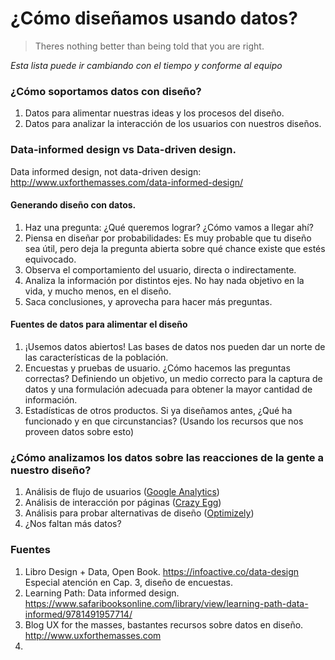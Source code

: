 # ¿Cómo diseñamos usando datos?

> Theres nothing better than being told that you are right.

_Esta lista puede ir cambiando con el tiempo y conforme al equipo_


### ¿Cómo soportamos datos con diseño?


1. Datos para alimentar nuestras ideas y los procesos del diseño.
2. Datos para analizar la interacción de los usuarios con nuestros diseños.


### Data-informed design vs Data-driven design.

Data informed design, not data-driven design: http://www.uxforthemasses.com/data-informed-design/


#### Generando diseño con datos.

1. Haz una pregunta: ¿Qué queremos lograr? ¿Cómo vamos a llegar ahí?
2. Piensa en diseñar por probabilidades: Es muy probable que tu diseño sea útil, pero deja la pregunta abierta sobre qué chance existe que estés equivocado.
3. Observa el comportamiento del usuario, directa o indirectamente.
4. Analiza la información por distintos ejes. No hay nada objetivo en la vida, y mucho menos, en el diseño.
5. Saca conclusiones, y aprovecha para hacer más preguntas.


#### Fuentes de datos para alimentar el diseño

1. ¡Usemos datos abiertos! Las bases de datos nos pueden dar un norte de las características de la población.
2. Encuestas y pruebas de usuario. ¿Cómo hacemos las preguntas correctas? Definiendo un objetivo, un medio correcto para la captura de datos y una formulación adecuada para obtener la mayor cantidad de información.
3. Estadísticas de otros productos. Si ya diseñamos antes, ¿Qué ha funcionado y en que circunstancias? (Usando los recursos que nos proveen datos sobre esto)


### ¿Cómo analizamos los datos sobre las reacciones de la gente a nuestro diseño?

1. Análisis de flujo de usuarios ([Google Analytics](https://analytics.google.com/analytics/web/))
2. Análisis de interacción por páginas ([Crazy Egg](https://www.crazyegg.com))
3. Análisis para probar alternativas de diseño ([Optimizely](https://www.optimizely.com))
4. ¿Nos faltan más datos?


### Fuentes

1. Libro Design + Data, Open Book.  https://infoactive.co/data-design Especial atención en Cap. 3, diseño de encuestas.
2. Learning Path: Data informed design. https://www.safaribooksonline.com/library/view/learning-path-data-informed/9781491957714/
3. Blog UX for the masses, bastantes recursos sobre datos en diseño. http://www.uxforthemasses.com
4.
